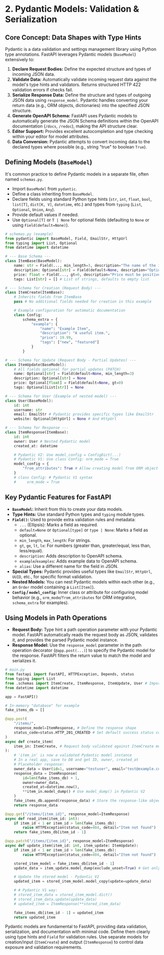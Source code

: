 # 2. Pydantic Models: Validation & Serialization

## Core Concept: Data Shapes with Type Hints

Pydantic is a data validation and settings management library using Python type annotations. FastAPI leverages Pydantic models (`BaseModel`) extensively to:

1.  **Declare Request Bodies:** Define the expected structure and types of incoming JSON data.
2.  **Validate Data:** Automatically validate incoming request data against the model's type hints and validators. Returns structured HTTP 422 validation errors if checks fail.
3.  **Serialize Response Data:** Define the structure and types of outgoing JSON data using `response_model`. Pydantic handles converting your return data (e.g., ORM objects, dictionaries) into the specified JSON structure.
4.  **Generate OpenAPI Schema:** FastAPI uses Pydantic models to automatically generate the JSON Schema definitions within the OpenAPI documentation (`/docs`, `/redoc`), making the API structure clear.
5.  **Editor Support:** Provides excellent autocompletion and type checking within your editor for model attributes.
6.  **Data Conversion:** Pydantic attempts to convert incoming data to the declared types where possible (e.g., string "true" to boolean `True`).

## Defining Models (`BaseModel`)

It's common practice to define Pydantic models in a separate file, often named `schemas.py`.

-   Import `BaseModel` from `pydantic`.
-   Define a class inheriting from `BaseModel`.
-   Declare fields using standard Python type hints (`str`, `int`, `float`, `bool`, `list[T]`, `dict[K, V]`, `datetime`, etc.) and types from `typing` (`List`, `Optional`, `Union`, `Any`).
-   Provide default values if needed.
-   Use `Optional[T]` or `T | None` for optional fields (defaulting to `None` or using `Field(default=None)`).

```python
# schemas.py (example)
from pydantic import BaseModel, Field, EmailStr, HttpUrl
from typing import List, Optional
from datetime import datetime

# --- Base Schema ---
class ItemBase(BaseModel):
    name: str = Field(..., min_length=3, description="The name of the item") # ... means required
    description: Optional[str] = Field(default=None, description="Optional item description")
    price: float = Field(..., gt=0, description="Price must be positive") # gt = greater than
    tags: List[str] = [] # List of strings, defaults to empty list

# --- Schema for Creation (Request Body) ---
class ItemCreate(ItemBase):
    # Inherits fields from ItemBase
    pass # No additional fields needed for creation in this example

    # Example configuration for automatic documentation
    class Config:
        schema_extra = {
            "example": {
                "name": "Example Item",
                "description": "A useful item.",
                "price": 19.99,
                "tags": ["new", "featured"]
            }
        }

# --- Schema for Update (Request Body - Partial Updates) ---
class ItemUpdate(BaseModel):
    # All fields optional for partial updates (PATCH)
    name: Optional[str] = Field(default=None, min_length=3)
    description: Optional[str] = None
    price: Optional[float] = Field(default=None, gt=0)
    tags: Optional[List[str]] = None

# --- Schema for User (Example of nested model) ---
class User(BaseModel):
    id: int
    username: str
    email: EmailStr # Pydantic provides specific types like EmailStr
    website: Optional[HttpUrl] = None # And HttpUrl

# --- Schema for Response ---
class ItemResponse(ItemBase):
    id: int
    owner: User # Nested Pydantic model
    created_at: datetime

    # Pydantic V2: Use model_config = ConfigDict(...)
    # Pydantic V1: Use class Config: orm_mode = True
    model_config = {
        "from_attributes": True # Allow creating model from ORM object attributes
    }
    # class Config: # Pydantic V1 syntax
    #     orm_mode = True
```

## Key Pydantic Features for FastAPI

-   **`BaseModel`:** Inherit from this to create your data models.
-   **Type Hints:** Use standard Python types and `typing` module types.
-   **`Field()`:** Used to provide extra validation rules and metadata:
    -   `...` (Ellipsis): Marks a field as required.
    -   `default=None` or `Optional[type]` or `type | None`: Marks a field as optional.
    -   `min_length`, `max_length`: For strings.
    -   `gt`, `ge`, `lt`, `le`: For numbers (greater than, greater/equal, less than, less/equal).
    -   `description`: Adds description to OpenAPI schema.
    -   `example`/`examples`: Adds example data to OpenAPI schema.
    -   `alias`: Use a different name for the field in JSON.
-   **Special Types:** Pydantic provides useful types like `EmailStr`, `HttpUrl`, `UUID`, etc., for specific format validation.
-   **Nested Models:** You can nest Pydantic models within each other (e.g., an `Order` model containing a `List[Item]`).
-   **`Config` / `model_config`:** Inner class or attribute for configuring model behavior (e.g., `orm_mode`/`from_attributes` for ORM integration, `schema_extra` for examples).

## Using Models in Path Operations

-   **Request Body:** Type hint a path operation parameter with your Pydantic model. FastAPI automatically reads the request body as JSON, validates it, and provides the parsed Pydantic model instance.
-   **Response Model:** Use the `response_model` parameter in the path operation decorator (`@app.post(...)`) to specify the Pydantic model for the response. FastAPI filters the return value to match the model and serializes it.

```python
# main.py
from fastapi import FastAPI, HTTPException, Depends, status
from typing import List
from .schemas import ItemCreate, ItemResponse, ItemUpdate, User # Import models
from datetime import datetime

app = FastAPI()

# In-memory "database" for example
fake_items_db = []

@app.post(
    "/items/",
    response_model=ItemResponse, # Define the response shape
    status_code=status.HTTP_201_CREATED # Set default success status code
)
async def create_item(
    item_in: ItemCreate, # Request body validated against ItemCreate model
):
    # 'item_in' is now a validated Pydantic model instance
    # In a real app, save to DB and get ID, owner, created_at
    # Placeholder response:
    owner_data = User(id=1, username="testuser", email="test@example.com")
    response_data = ItemResponse(
        id=len(fake_items_db) + 1,
        owner=owner_data,
        created_at=datetime.now(),
        **item_in.model_dump() # Use model_dump() in Pydantic V2
    )
    fake_items_db.append(response_data) # Store the response-like object
    return response_data

@app.get("/items/{item_id}", response_model=ItemResponse)
async def read_item(item_id: int):
    if item_id < 1 or item_id > len(fake_items_db):
        raise HTTPException(status_code=404, detail="Item not found")
    return fake_items_db[item_id - 1]

@app.patch("/items/{item_id}", response_model=ItemResponse)
async def update_item(item_id: int, item_update: ItemUpdate):
    if item_id < 1 or item_id > len(fake_items_db):
        raise HTTPException(status_code=404, detail="Item not found")

    stored_item_model = fake_items_db[item_id - 1]
    update_data = item_update.model_dump(exclude_unset=True) # Get only provided fields

    # Update the stored model - Pydantic V2
    updated_item = stored_item_model.model_copy(update=update_data)

    # # Pydantic V1 way:
    # stored_item_data = stored_item_model.dict()
    # stored_item_data.update(update_data)
    # updated_item = ItemResponse(**stored_item_data)

    fake_items_db[item_id - 1] = updated_item
    return updated_item
```

Pydantic models are fundamental to FastAPI, providing data validation, serialization, and documentation with minimal code. Define them clearly using type hints and `Field` for validation rules. Use separate models for creation/input (`ItemCreate`) and output (`ItemResponse`) to control data exposure and validation requirements.